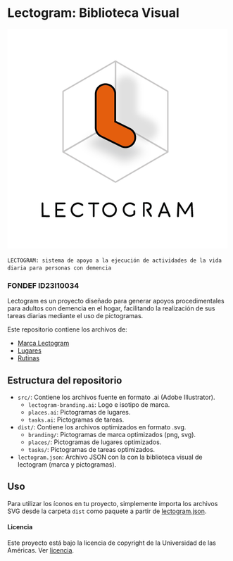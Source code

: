 # Lectogram: Biblioteca Visual

![isotipo de lectogram](dist/branding/png/isotipo.png)

` LECTOGRAM: sistema de apoyo a la ejecución de actividades de la vida diaria para personas con demencia `

### FONDEF ID23I10034
Lectogram es un proyecto diseñado para generar apoyos procedimentales para adultos con demencia en el hogar, facilitando la realización de sus tareas diarias mediante el uso de pictogramas.

Este repositorio contiene los archivos de:
- [Marca Lectogram](branding.md)
- [Lugares](places.md)
- [Rutinas](tasks.md)

## Estructura del repositorio
- `src/`: Contiene los archivos fuente en formato .ai (Adobe Illustrator).
  - `lectogram-branding.ai`: Logo e isotipo de marca.
  - `places.ai`: Pictogramas de lugares.
  - `tasks.ai`: Pictogramas de tareas.
- `dist/`: Contiene los archivos optimizados en formato .svg.
  - `branding/`: Pictogramas de marca optimizados (png, svg).
  - `places/`: Pictogramas de lugares optimizados.
  - `tasks/`: Pictogramas de tareas optimizados.
- `lectogram.json`: Archivo JSON con la con la biblioteca visual de lectogram (marca y pictogramas).

## Uso
Para utilizar los íconos en tu proyecto, simplemente importa los archivos SVG desde la carpeta `dist` como paquete a partir de [lectogram.json](lectogram.json).

#### Licencia

Este proyecto está bajo la licencia de copyright de la Universidad de las Américas. Ver [licencia](LICENSE.md).